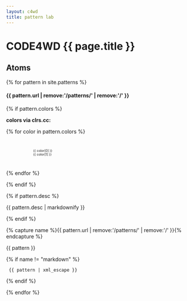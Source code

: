 ```yaml
---
layout: c4wd
title: pattern lab
---
```


# CODE4WD {{ page.title }}


## Atoms

{% for pattern in site.patterns %}

<!-- TODO **********************************************
- capture color entry and remove from patterns array
- render colors
- render rest of array as pattern entries
**************************************************** -->


<div class="c4wd-patternlab-entry">

<h4>{{ pattern.url | remove:'/patterns/' | remove:'/' }}</h4>

{% if pattern.colors %}
<p><b>colors via clrs.cc:</b></p>

{% for color in pattern.colors %}


<div class="c4wd-ptl-colorswatch" >
  <div class="c4wd-ptl-colorswatch-color-field" style="background-color: {{ color[1] }};">
  </div>
  <div class="c4wd-ptl-colorswatch-label">
    <span>{{ color[0] }}</span><br>
    <span>{{ color[1] }}</span>
  </div>
</div>

{% endfor %}

<style type="text/css">
  .c4wd-ptl-colorswatch {
    display: inline-block;
    width: 13em;
  }
  .c4wd-ptl-colorswatch-color-field {
    width: 8em;
  }
  .c4wd-ptl-colorswatch-color-field, .c4wd-ptl-colorswatch-label {
    font-size: 0.62em;
    height: 5em;
    display: inline-block;
  }
</style>


{% endif %}


{% if pattern.desc %}
<p>{{ pattern.desc | markdownify }}</p>
{% endif %}

{% capture name %}{{ pattern.url | remove:'/patterns/' | remove:'/' }}{% endcapture %}

{{ pattern }}

{% if name != "markdown" %}
<code><pre>
{{ pattern | xml_escape }}
</pre></code>
</div><!-- c4wd-patternlab-entry -->
{% endif %}




{% endfor %}



<style type="text/css">

.c4wd-button {
  background-color: yellow;
}

.c4wd-button:hover, .c4wd-button:active, .c4wd-button:active {

}


.c4wd-button__text {

}

.c4wd-button__icon {

}


</style>
